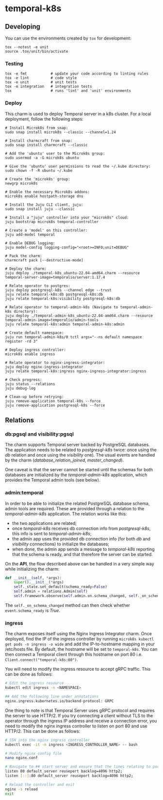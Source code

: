 # temporal-k8s

## Developing

You can use the environments created by `tox` for development:

```shell
tox --notest -e unit
source .tox/unit/bin/activate
```

### Testing

```shell
tox -e fmt           # update your code according to linting rules
tox -e lint          # code style
tox -e unit          # unit tests
tox -e integration   # integration tests
tox                  # runs 'lint' and 'unit' environments
```

### Deploy

This charm is used to deploy Temporal server in a k8s cluster.
For a local deployment, follow the following steps:

    # Install Microk8s from snap:
    sudo snap install microk8s --classic --channel=1.24

    # Install charmcraft from snap:
    sudo snap install charmcraft --classic

    # Add the 'ubuntu' user to the Microk8s group:
    sudo usermod -a -G microk8s ubuntu

    # Give the 'ubuntu' user permissions to read the ~/.kube directory:
    sudo chown -f -R ubuntu ~/.kube

    # Create the 'microk8s' group:
    newgrp microk8s

    # Enable the necessary Microk8s addons:
    microk8s enable hostpath-storage dns

    # Install the Juju CLI client, juju:
    sudo snap install juju --classic

    # Install a "juju" controller into your "microk8s" cloud:
    juju bootstrap microk8s temporal-controller

    # Create a 'model' on this controller:
    juju add-model temporal

    # Enable DEBUG logging:
    juju model-config logging-config="<root>=INFO;unit=DEBUG"

    # Pack the charm:
    charmcraft pack [--destructive-mode]

    # Deploy the charm:
    juju deploy ./temporal-k8s_ubuntu-22.04-amd64.charm --resource temporal-server-image=temporalio/server:1.17.4

    # Relate operator to postgres:
    juju deploy postgresql-k8s --channel edge --trust
    juju relate temporal-k8s:db postgresql-k8s:db
    juju relate temporal-k8s:visibility postgresql-k8s:db

    # Relate operator to temporal-admin-k8s (Navigate to temporal-admin-k8s directory):
    juju deploy ./temporal-admin-k8s_ubuntu-22.04-amd64.charm --resource temporal-admin-image=temporalio/admin-tools
    juju relate temporal-k8s:admin temporal-admin-k8s:admin

    # Create default namespace:
    juju run temporal-admin-k8s/0 tctl args="--ns default namespace register -rd 3"

    # Deploy ingress controller:
    microk8s enable ingress

    # Relate operator to nginx-ingress-integrator:
    juju deploy nginx-ingress-integrator
    juju relate temporal-k8s:ingress nginx-ingress-integrator:ingress

    # Check progress:
    juju status --relations
    juju debug-log

    # Clean-up before retrying:
    juju remove-application temporal-k8s --force
    juju remove-application postgresql-k8s --force

## Relations

### db:pgsql and visibility:pgsql

The charm supports Temporal server backed by PostgreSQL databases. The
application needs to be related to *postgresql-k8s* twice: once using the *db*
relation and once using the *visibility* one). The usual events are handled by
the charm (*database_relation_joined*, *master_changed*).

One caveat is that the server cannot be started until the schemas for both
databases are initialized by the *temporal-admin-k8s* application, which
provides the Temporal admin tools (see below).

### admin:temporal

In order to be able to initialize the related PostgreSQL database schema, admin
tools are required. These are provided through a relation to the
*temporal-admin-k8s* application. The relation works like this:
- the two applications are related;
- once *temporal-k8s* receives db connection info from *postgresql-k8s*, this
  info is sent to *temporal-admin-k8s*;
- the admin app uses the provided db connection info (for both *db* and
  *visibility* connections) to initialize the databases;
- when done, the admin app sends a message to *temporal-k8s* reporting that the
  schema is ready, and that therefore the server can be started.

On the **API**, the flow described above can be handled in a very simple way while
initializing the charm:
```Python
def __init__(self, *args):
    super().__init__(*args)
    self._state.set_default(schema_ready=False)
    self.admin = relations.Admin(self)
    self.framework.observe(self.admin.on.schema_changed, self._on_schema_changed)
```
The `self._on_schema_changed` method can then check whether `event.schema_ready`
is *True*.

### ingress

The charm exposes itself using the Nginx Ingress Integrator charm. Once deployed, find the IP of the ingress controller by running ``` microk8s kubectl get pods -n ingress -o wide ``` and add the IP-to-hostname mapping in your /etc/hosts file. By default, the hostname will be set to ```temporal-k8s```. You can then connect a Temporal client through this hostname on port 80 i.e. ```Client.connect("temporal-k8s:80")```.

You will need to modify the ingress resource to accept gRPC traffic. This can be done as follows:

```bash
# Edit the ingress resource
kubectl edit ingress -n <NAMESPACE>

## Add the following line under annotations
nginx.ingress.kubernetes.io/backend-protocol: GRPC

```

One thing to note is that Temporal Server uses gRPC protocol and requires the server to use HTTP/2. If you try connecting a client without TLS to the operator through the ingress IP address and receive a connection error, you need to modify the nginx ingress controller to listen on port 80 and use HTTP/2. This can be done as follows:

```bash
# SSH into the nginx ingress controller
kubectl exec -it -n ingress <INGRESS_CONTROLLER_NAME> -- bash

# Modify nginx config file
nano nginx.conf

# Navigate to ## start server and ensure that the lines relating to port 80 have http2 at the end
listen 80 default_server reuseport backlog=4096 http2;
listen [::]:80 default_server reuseport backlog=4096 http2;

# Reload the controller and exit
nginx -s reload
exit
```